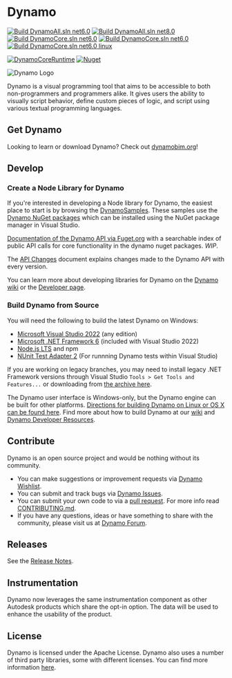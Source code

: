 # Dynamo

[![Build DynamoAll.sln net6.0](https://github.com/DynamoDS/Dynamo/actions/workflows/build_dynamo_all_net6.0.yml/badge.svg)](https://github.com/DynamoDS/Dynamo/actions/workflows/build_dynamo_all_net6.0.yml)
[![Build DynamoAll.sln net8.0](https://github.com/DynamoDS/Dynamo/actions/workflows/build_dynamo_all_net8.0.yml/badge.svg)](https://github.com/DynamoDS/Dynamo/actions/workflows/build_dynamo_all_net8.0.yml)
[![Build DynamoCore.sln net6.0](https://github.com/DynamoDS/Dynamo/actions/workflows/build_dynamo_core_net6.0.yml/badge.svg)](https://github.com/DynamoDS/Dynamo/actions/workflows/build_dynamo_core_net6.0.yml)
[![Build DynamoCore.sln net6.0](https://github.com/DynamoDS/Dynamo/actions/workflows/build_dynamo_core_net6.0_windows.yml/badge.svg)](https://github.com/DynamoDS/Dynamo/actions/workflows/build_dynamo_core_net6.0_windows.yml)
[![Build DynamoCore.sln net6.0 linux](https://github.com/DynamoDS/Dynamo/actions/workflows/build_dynamo_core_net6.0_linux.yml/badge.svg)](https://github.com/DynamoDS/Dynamo/actions/workflows/build_dynamo_core_net6.0_linux.yml)

[![DynamoCoreRuntime](https://img.shields.io/github/v/release/DynamoDS/Dynamo?logo=github&label=DynamoCoreRuntime)](https://github.com/DynamoDS/Dynamo/releases/latest)
[![Nuget](https://img.shields.io/nuget/v/DynamoVisualProgramming.Core?logo=nuget)](https://www.nuget.org/packages/DynamoVisualProgramming.Core)

<picture>
  <source media="(prefers-color-scheme: dark)" srcset="https://raw.githubusercontent.com/DynamoDS/Dynamo/master/doc/distrib/Images/dynamo_logo_light.png">
  <source media="(prefers-color-scheme: light)" srcset="https://raw.githubusercontent.com/DynamoDS/Dynamo/master/doc/distrib/Images/dynamo_logo_dark.png">
  <img alt="Dynamo Logo" src="https://raw.githubusercontent.com/DynamoDS/Dynamo/master/doc/distrib/Images/dynamo_logo_dark.png">
</picture>

Dynamo is a visual programming tool that aims to be accessible to both non-programmers and programmers alike. It gives users the ability to visually script behavior, define custom pieces of logic, and script using various textual programming languages.

## Get Dynamo

Looking to learn or download Dynamo? Check out [dynamobim.org](https://dynamobim.org/)!

## Develop

### Create a Node Library for Dynamo

If you're interested in developing a Node library for Dynamo, the easiest place to start is by browsing the [DynamoSamples](https://github.com/DynamoDS/DynamoSamples).
These samples use the [Dynamo NuGet packages](https://www.nuget.org/packages?q=DynamoVisualProgramming) which can be installed using the NuGet package manager in Visual Studio.

[Documentation of the Dynamo API via Fuget.org](https://www.fuget.org/packages/DynamoVisualProgramming.Core/) with a searchable index of public API calls for core functionality in the dynamo nuget packages. *WIP*.

The [API Changes](https://github.com/DynamoDS/Dynamo/wiki/API-Changes) document explains changes made to the Dynamo API with every version.

You can learn more about developing libraries for Dynamo on the [Dynamo wiki](https://github.com/DynamoDS/Dynamo/wiki/Zero-Touch-Plugin-Development) or the [Developer page](https://developer.dynamobim.org/).

### Build Dynamo from Source

You will need the following to build the latest Dynamo on Windows:

- [Microsoft Visual Studio 2022](https://visualstudio.microsoft.com/downloads/) (any edition)
- [Microsoft .NET Framework 6](https://dotnet.microsoft.com/en-us/download/dotnet/6.0) (included with Visual Studio 2022)
- [Node.js LTS](https://nodejs.org/en/download/) and npm
- [NUnit Test Adapter 2](https://marketplace.visualstudio.com/items?itemName=NUnitDevelopers.NUnitTestAdapter) (For runnning Dynamo tests within Visual Studio)

If you are working on legacy branches, you may need to install legacy .NET Framework versions through Visual Studio `Tools > Get Tools and Features...` or downloading from [the archive here](https://www.microsoft.com/net/download/archives).

The Dynamo user interface is Windows-only, but the Dynamo engine can be built for other platforms. [Directions for building Dynamo on Linux or OS X can be found here](https://github.com/DynamoDS/Dynamo/wiki/Dynamo-on-Linux,-Mac).
Find more about how to build Dynamo at our [wiki](https://github.com/DynamoDS/Dynamo/wiki) and [Dynamo Developer Resources](https://developer.dynamobim.org/).

## Contribute

Dynamo is an open source project and would be nothing without its community.

- You can make suggestions or improvement requests via [Dynamo Wishlist](https://github.com/DynamoDS/DynamoWishlist/issues/new/choose).
- You can submit and track bugs via [Dynamo Issues](https://github.com/DynamoDS/Dynamo/issues/new/choose).
- You can submit your own code to via a [pull request](https://github.com/DynamoDS/Dynamo/pulls). For more info read [CONTRIBUTING.md](CONTRIBUTING.md).
- If you have any questions, ideas or have something to share with the community, please visit us at [Dynamo Forum](https://forum.dynamobim.com).

## Releases

See the [Release Notes](https://github.com/DynamoDS/Dynamo/wiki/Release-Notes).

## Instrumentation

Dynamo now leverages the same instrumentation component as other Autodesk products which share the opt-in option. The data will be used to enhance the usability of the product.

## License

Dynamo is licensed under the Apache License. Dynamo also uses a number of third party libraries, some with different licenses. You can find more information [here](LICENSE.txt).

